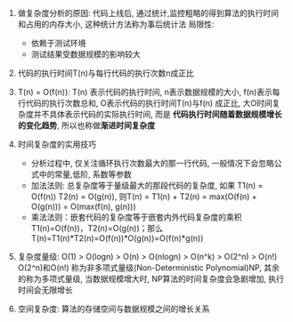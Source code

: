1. 做复杂度分析的原因: 代码上线后, 通过统计,监控粗略的得到算法的执行时间和占用的内存大小, 这种统计方法称为事后统计法
局限性: 
	- 依赖于测试环境
	- 测试结果受数据规模的影响较大

2. 代码的执行时间T(n)与每行代码的执行次数n成正比
3. T(n) = O(f(n)): T(n) 表示代码的执行时间, n表示数据规模的大小, f(n)表示每行代码的执行次数总和, O表示代码的执行时间T(n)与f(n) 成正比, 大O时间复杂度并不具体表示代码的实际执行时间, 而是 **代码执行时间随着数据规模增长的变化趋势**, 所以也称做**渐进时间复杂度**
4. 时间复杂度的实用技巧
	- 分析过程中, 仅关注循环执行次数最大的那一行代码, 一般情况下会忽略公式中的常量,低阶, 系数等参数
	- 加法法则: 总复杂度等于量级最大的那段代码的复杂度, 如果 T1(n) = O(f(n)) T2(n) = O(g(n)), 则T(n) = T1(n) + T2(n) = max(O(f(n) + O(g(n))) = O(max(f(n), g(n))) 
	- 乘法法则：嵌套代码的复杂度等于嵌套内外代码复杂度的乘积 T1(n)=O(f(n))，T2(n)=O(g(n))；那么 T(n)=T1(n)*T2(n)=O(f(n))*O(g(n))=O(f(n)*g(n))
5. 复杂度量级: O(1) > O(logn) > O(n) > O(nlogn) > O(n^k) > O(2^n) > O(n!)
	O(2^n)和O(n!) 称为非多项式量级(Non-Deterministic Polynomial)NP, 其余的称为多项式量级, 当数据规模增大时, NP算法的时间复杂度会急剧增加, 执行时间会无限增长

6. 空间复杂度: 算法的存储空间与数据规模之间的增长关系
 
 
